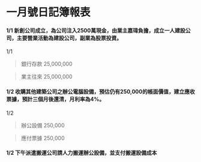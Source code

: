 # 一月號日記簿報表

#### 1/1 新創公司成立，為公司注入2500萬現金，由業主嘉瑋負擔，成立一人建設公司，主要營業活動為建設公司，副業為股票投資。

1/1

>銀行存款 25,000,000

>   業主往來 25,000,000

#### 1/2 收購其他建築公司之辦公電腦設備，預估仍有250,000的帳面價值，建立應收票據，預計三個月後還清，月利率為4%。

1/2

>辦公設備 250,000

>   應付票據 250,000


#### 1/2 下午派遣搬運公司請人力搬運辦公設備，並支付搬運設備成本


